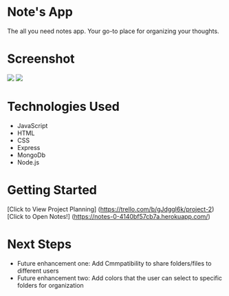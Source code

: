 # Note's App
The all you need notes app. Your go-to place for organizing your thoughts.

# Screenshot

<img src="https://i.imgur.com/mVT9TmH.png">
<img src="https://i.imgur.com/tdmDwS7.png">

# Technologies Used

- JavaScript
- HTML
- CSS
- Express
- MongoDb
- Node.js

# Getting Started

[Click to View Project Planning] (https://trello.com/b/gJdggI6k/project-2)
[Click to Open Notes!] (https://notes-0-4140bf57cb7a.herokuapp.com/)

# Next Steps

- Future enhancement one: Add Cmmpatibility to share folders/files to different users
- Future enhancement two: Add colors that the user can select to specific folders for organization 